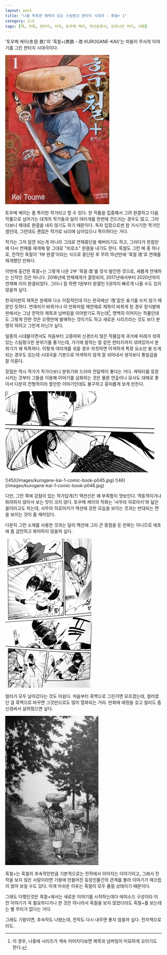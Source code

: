 ```yaml
---
layout: post
title: "나름 독특한 매력이 있는 스팀펑크 판타지 시대극 - 흑철+ 1"
category: 도서
tags: [책, 만화, 판타지, 사극, 토우메 케이, 학산문화사, 오피니언 리더, 서평]
---
```


'토우메 케이(冬目 景)'의
'흑철+(黒鉄・改 KUROGANE-KAI)'는
떠돌이 무사의 이야기를 그린 판타지 시대극이다.

![표지](/images/kurogane-kai-1-comic-book-cover.jpg)

토우메 케이는 좀 특이한 작가라고 할 수 있다.
한 작품을 집중해서 그려 완결하고 다음 작품으로 넘어가는 대개의 작가들과 달리
여러개를 한번에 건드리는 경우도 많고,
그러다보니 제대로 완결을 내지 않기도 하기 때문이다.
독자 입장으로썬 참 거시기한 작가인 셈인데,
그런데도 괜찮은 작가로 뇌리에 남아있으니 특이하다는 거다.

작가는 그저 잠깐 쉬는게 아니라 그대로 연재중단을 해버리기도 하고,
그러다가 한참만에 다시 연재를 재개해 말 그대로 "비로소" 완결을 내기도 한다.
흑철도 그런 예 중 하나로,
전작인 흑철이 '1부 완결'이라는 식으로 중단된 후 무려 15년만에 '흑철 改'로 연재를 재개했던 만화다.

이번에 출간한 흑철+는 그렇게 나온 2부 '흑철 改'를 정식 발간한 것으로,
새롭게 연재하는 신작인 것은 아니다.
2016년에 연재재개가 결정되어, 2017년에서부터 2020년까지 연재해 이미 완결되었다.
그러니 잘 하면 1권부터 완결인 5권까지 빠르게 나올 수도 있지 않을까 싶다.

한국어판의 제목은 원제와 다소 이질적인데
이는 한국에선 '改'같은 표기를 쓰지 않기 때문인 듯하다.
연재처가 바뀌거나 이 만화처럼 재연재로 제목이 바뀌게 된 경우
정식발매판에서는 그냥 전작의 제목과 넘버링을 이어받기도 하는데[^1],
명백히 이어지는 작품인데도 그렇게 안한 것은 오랫만에 발매하는 것이기도 하고
새로운 시리즈라는 것도 보다 분명히 하려고 그런게 아닌가 싶다.

[^1]: 이 경우, 나중에 시리즈가 계속 이어지다보면 제목과 넘버링이 미묘하게 꼬이기도 한다.

일종의 시대물이면서도 처음부터 고증따위 신경쓰지 않은 작품답게
과거에 미래가 섞여있는 스팀펑크한 분위기를 풍기는데,
거기에 말하는 칼 같은 판타지까지 섞여있어서 분위기가 꽤 독특하다.
이렇게 여러개를 섞을 경우 자칫하면 어색하게 특정 요소만 붕 뜨게 되는 경우도 있는데
시대극을 기본으로 어색하지 않게 잘 섞어내서 생각보다 통일감을 잘 이룬다.

장점은 역시 작가가 작가다보니 분위기와 드라마 전달력이 좋다는 거다.
캐릭터를 등장시키는 것부터 그들을 이용해 이야기를 심화하는 것은 물론 연출이나 묘사도 대체로 좋아서
다분히 전형적이라 할만한 이야기인데도 불구하고 흥미롭게 보게 만든다.

![7](/images/kurogane-kai-1-comic-book-p007.jpg)

<p class="center" markdown="1">
![45](/images/kurogane-kai-1-comic-book-p045.jpg)
![46](/images/kurogane-kai-1-comic-book-p046.jpg)
</p>

다만, 그런 쪽에 강점이 있는 작가답게(?) 액션신은 꽤 부족함이 엿보인다.
역동적이거나 화려하지 않아서 보는 맛이 크지 않다.
토우메 케이의 작화는 '사무라 히로아키'와 닮은 꼴이라고도 하는데,
사무라 히로아키가 액션에 강한 모습을 보이는 것과는 반대되는 면을 보이는 것이 좀 재미있다.

다분히 그런 소재를 사용한 것과는 달리
액션에 그리 큰 중점을 둔 만화는 아니므로
애초에 좀 감안하고 봐야하지 않을까 싶다.

![49](/images/kurogane-kai-1-comic-book-p049.jpg)

컬러가 모두 날아갔다는 것도 아쉽다.
처음부터 흑백으로 그린거면 모르겠는데, 컬러였던 걸 흑백으로 바꾸면 그것만으로도 많이 열화되는 거라.
만화에 애정을 갖고 컬러도 좀 신경써서 살려줬으면 싶다.

![4](/images/kurogane-kai-1-comic-book-p004.jpg)

흑철+는 흑철의 후속작인만큼 기본적으로는 전작에서 이어지는 이야기이고,
그래서 전작을 보지 않은 사람이라면 기왕에 만들어진 등장인물간의 관계를 몰라 이야기가 매끄럽지 않아 보일 수도 있다.
이게 아쉬운 이유는 흑철이 모두 품절 상태이기 때문이다.

그래도 다행인것은 흑철+에서는 새로운 이야기를 시작하는데다
에피소드 구성이라 이전 이야기가 꼭 필요하다거나 한 것은 아니라서
흑철을 보지 않았더라도 흑철+를 보는데는 별 무리가 없다는 거다.

그래도 기왕이면, 후속작도 나왔는데, 전작도 다시 내주면 좋지 않을까 싶다.
전자책으로라도.
